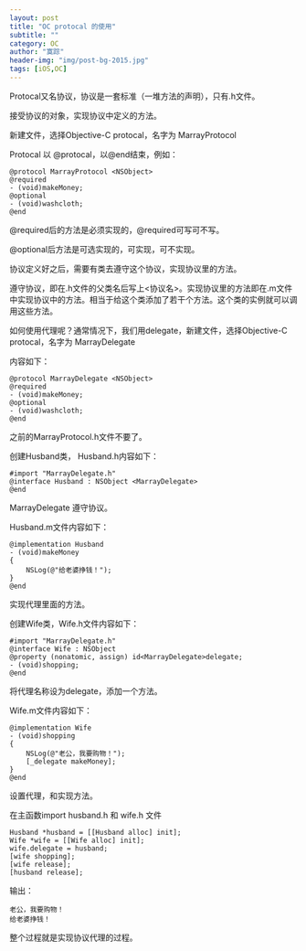 ```yaml
---
layout: post
title: "OC protocal 的使用"
subtitle: ""
category: OC
author: "寞踪"
header-img: "img/post-bg-2015.jpg"
tags: [iOS,OC]
---
```


Protocal又名协议，协议是一套标准（一堆方法的声明），只有.h文件。

接受协议的对象，实现协议中定义的方法。

新建文件，选择Objective-C protocal，名字为 MarrayProtocol

Protocal 以 @protocal，以@end结束，例如：

    @protocol MarrayProtocol <NSObject>
    @required
    - (void)makeMoney;
    @optional
    - (void)washcloth;
    @end


@required后的方法是必须实现的，@required可写可不写。

@optional后方法是可选实现的，可实现，可不实现。

协议定义好之后，需要有类去遵守这个协议，实现协议里的方法。

遵守协议，即在.h文件的父类名后写上<协议名>。实现协议里的方法即在.m文件中实现协议中的方法。相当于给这个类添加了若干个方法。这个类的实例就可以调用这些方法。

如何使用代理呢？通常情况下，我们用delegate，新建文件，选择Objective-C protocal，名字为 MarrayDelegate

内容如下：

    @protocol MarrayDelegate <NSObject>
    @required
    - (void)makeMoney;
    @optional
    - (void)washcloth;
    @end

之前的MarrayProtocol.h文件不要了。

创建Husband类， Husband.h内容如下：

    #import "MarrayDelegate.h"
    @interface Husband : NSObject <MarrayDelegate>
    @end

MarrayDelegate 遵守协议。

Husband.m文件内容如下：

    @implementation Husband
    - (void)makeMoney
    {
        NSLog(@"给老婆挣钱！");
    }
    @end

实现代理里面的方法。

创建Wife类，Wife.h文件内容如下：


    #import "MarrayDelegate.h"
    @interface Wife : NSObject
    @property (nonatomic, assign) id<MarrayDelegate>delegate;
    - (void)shopping;
    @end


将代理名称设为delegate，添加一个方法。

Wife.m文件内容如下：


    @implementation Wife
    - (void)shopping
    {
        NSLog(@"老公，我要购物！");
        [_delegate makeMoney];
    }
    @end


设置代理，和实现方法。

在主函数import husband.h 和 wife.h 文件
    
    Husband *husband = [[Husband alloc] init];
    Wife *wife = [[Wife alloc] init];
    wife.delegate = husband;
    [wife shopping];
    [wife release];
    [husband release];

输出：

    老公，我要购物！
    给老婆挣钱！


整个过程就是实现协议代理的过程。

